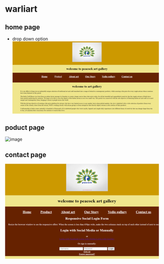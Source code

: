 # warliart

## home page  
- drop down option
![image](home.png)

## poduct page  

![image](product.png)

## contact page  

![image](contact.png)

